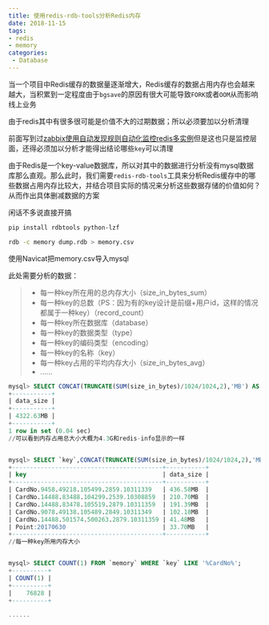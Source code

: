 ```yaml
---
title: 使用redis-rdb-tools分析Redis内存
date: 2018-11-15
tags:
- redis
- memory
categories:
 - Database
---
```




当一个项目中Redis缓存的数据量逐渐增大，Redis缓存的数据占用内存也会越来越大，当积累到一定程度由于`bgsave`的原因有很大可能导致`FORK`或者`OOM`从而影响线上业务

由于redis其中有很多很可能是价值不大的过期数据；所以必须要加以分析清理

前面写到过[zabbix使用自动发现规则自动化监控redis多实例][1]但是这也只是监控层面，还得必须加以分析才能得出结论哪些`key`可以清理

由于Redis是一个key-value数据库，所以对其中的数据进行分析没有mysql数据库那么直观。那么此时，我们需要`redis-rdb-tools`工具来分析Redis缓存中的哪些数据占用内存比较大，并结合项目实际的情况来分析这些数据存储的价值如何？从而作出具体删减数据的方案

闲话不多说直接开搞


```bash
pip install rdbtools python-lzf

rdb -c memory dump.rdb > memory.csv
```


使用Navicat把memory.csv导入mysql


此处需要分析的数据：

>* 每一种key所在用的总内存大小（size_in_bytes_sum）
>* 每一种key的总数（PS：因为有的key设计是前缀+用户id，这样的情况都属于一种key）（record_count）
>* 每一种key所在数据库（database）
>* 每一种key的数据类型（type）
>* 每一种key的编码类型（encoding）
>* 每一种key的名称（key）
>* 每一种key占用的平均内存大小（size_in_bytes_avg）
>* ......

```sql
mysql> SELECT CONCAT(TRUNCATE(SUM(size_in_bytes)/1024/1024,2),'MB') AS data_size FROM `memory`;
+-----------+
| data_size |
+-----------+
| 4322.63MB |
+-----------+
1 row in set (0.04 sec)
//可以看到内存占用总大小大概为4.3G和redis-info显示的一样


mysql> SELECT `key`,CONCAT(TRUNCATE(SUM(size_in_bytes)/1024/1024,2),'MB') AS data_size FROM `memory` GROUP BY `key` ORDER BY SUM(`size_in_bytes`) DESC limit 6;
+------------------------------------------+-----------+
| key                                      | data_size |
+------------------------------------------+-----------+
| CardNo.9458.49218.105499.2859.10311339   | 436.58MB  |
| CardNo.14488.83488.104299.2539.10308859  | 210.70MB  |
| CardNo.14488.83478.105519.2879.10311359  | 191.39MB  |
| CardNo.9078.49138.105489.2849.10311349   | 102.18MB  |
| CardNo.14488.501574.500263.2879.10311359 | 41.48MB   |
| Point:20170630                           | 33.70MB   |
+------------------------------------------+-----------+
//每一种key所用内存大小


mysql> SELECT COUNT(1) FROM `memory` WHERE `key` LIKE '%CardNo%';
+----------+
| COUNT(1) |
+----------+
|    76828 |
+----------+

......
```


  [1]: http://linux48.com/monitor/2017-02-28-zabbix-redis.html
